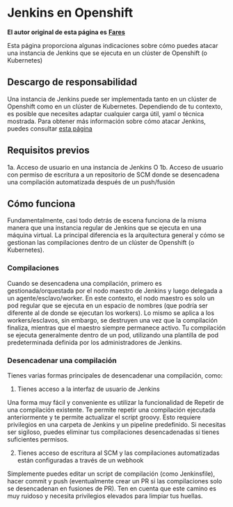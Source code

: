 # Jenkins en Openshift

**El autor original de esta página es** [**Fares**](https://www.linkedin.com/in/fares-siala/)

Esta página proporciona algunas indicaciones sobre cómo puedes atacar una instancia de Jenkins que se ejecuta en un clúster de Openshift (o Kubernetes)


## Descargo de responsabilidad

Una instancia de Jenkins puede ser implementada tanto en un clúster de Openshift como en un clúster de Kubernetes. Dependiendo de tu contexto, es posible que necesites adaptar cualquier carga útil, yaml o técnica mostrada. Para obtener más información sobre cómo atacar Jenkins, puedes consultar [esta página](../../../pentesting-ci-cd/jenkins-security/README.md)

## Requisitos previos

1a. Acceso de usuario en una instancia de Jenkins
O
1b. Acceso de usuario con permiso de escritura a un repositorio de SCM donde se desencadena una compilación automatizada después de un push/fusión

## Cómo funciona

Fundamentalmente, casi todo detrás de escena funciona de la misma manera que una instancia regular de Jenkins que se ejecuta en una máquina virtual.
La principal diferencia es la arquitectura general y cómo se gestionan las compilaciones dentro de un clúster de Openshift (o Kubernetes).

### Compilaciones

Cuando se desencadena una compilación, primero es gestionada/orquestada por el nodo maestro de Jenkins y luego delegada a un agente/esclavo/worker. En este contexto, el nodo maestro es solo un pod regular que se ejecuta en un espacio de nombres (que podría ser diferente al de donde se ejecutan los workers). Lo mismo se aplica a los workers/esclavos, sin embargo, se destruyen una vez que la compilación finaliza, mientras que el maestro siempre permanece activo.
Tu compilación se ejecuta generalmente dentro de un pod, utilizando una plantilla de pod predeterminada definida por los administradores de Jenkins.

### Desencadenar una compilación

Tienes varias formas principales de desencadenar una compilación, como:

1. Tienes acceso a la interfaz de usuario de Jenkins

Una forma muy fácil y conveniente es utilizar la funcionalidad de Repetir de una compilación existente. Te permite repetir una compilación ejecutada anteriormente y te permite actualizar el script groovy. Esto requiere privilegios en una carpeta de Jenkins y un pipeline predefinido.
Si necesitas ser sigiloso, puedes eliminar tus compilaciones desencadenadas si tienes suficientes permisos.

2. Tienes acceso de escritura al SCM y las compilaciones automatizadas están configuradas a través de un webhook

Simplemente puedes editar un script de compilación (como Jenkinsfile), hacer commit y push (eventualmente crear un PR si las compilaciones solo se desencadenan en fusiones de PR). Ten en cuenta que este camino es muy ruidoso y necesita privilegios elevados para limpiar tus huellas.
